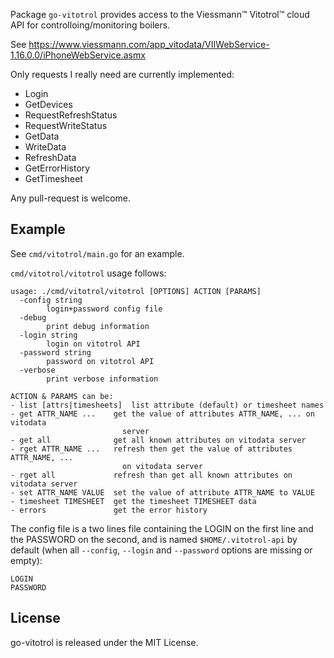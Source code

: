 Package `go-vitotrol` provides access to the Viessmann™
Vitotrol™ cloud API for controlloing/monitoring boilers.

See https://www.viessmann.com/app_vitodata/VIIWebService-1.16.0.0/iPhoneWebService.asmx

Only requests I really need are currently implemented:
- Login
- GetDevices
- RequestRefreshStatus
- RequestWriteStatus
- GetData
- WriteData
- RefreshData
- GetErrorHistory
- GetTimesheet

Any pull-request is welcome.

## Example

See `cmd/vitotrol/main.go` for an example.

`cmd/vitotrol/vitotrol` usage follows:

```
usage: ./cmd/vitotrol/vitotrol [OPTIONS] ACTION [PARAMS]
  -config string
    	login+password config file
  -debug
    	print debug information
  -login string
    	login on vitotrol API
  -password string
    	password on vitotrol API
  -verbose
    	print verbose information

ACTION & PARAMS can be:
- list [attrs|timesheets]  list attribute (default) or timesheet names
- get ATTR_NAME ...    get the value of attributes ATTR_NAME, ... on vitodata
                         server
- get all              get all known attributes on vitodata server
- rget ATTR_NAME ...   refresh then get the value of attributes ATTR_NAME, ...
                         on vitodata server
- rget all             refresh than get all known attributes on vitodata server
- set ATTR_NAME VALUE  set the value of attribute ATTR_NAME to VALUE
- timesheet TIMESHEET  get the timesheet TIMESHEET data
- errors               get the error history
```

The config file is a two lines file containing the LOGIN on the first
line and the PASSWORD on the second, and is named
`$HOME/.vitotrol-api` by default (when all `--config`, `--login` and
`--password` options are missing or empty):

```
LOGIN
PASSWORD
```

## License

go-vitotrol is released under the MIT License.

